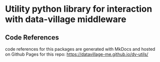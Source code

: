 # Utility python library for interaction with data-village middleware

## Code References

code references for this packages are generated with MkDocs and hosted on Github Pages for this repo:
https://datavillage-me.github.io/dv-utils/



